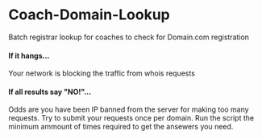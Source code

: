 # Coach-Domain-Lookup
Batch registrar lookup for coaches to check for Domain.com registration

#### If it hangs...
Your network is blocking the traffic from whois requests

#### If all results say "NO!"...
Odds are you have been IP banned from the server for making too many requests. Try to submit your requests once per domain. Run the script the minimum ammount of times required to get the ansewers you need.
